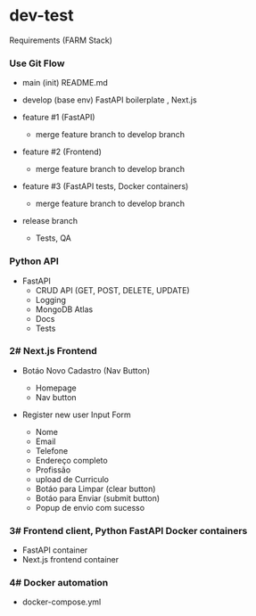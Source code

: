 # dev-test
Requirements (FARM Stack)

### Use Git Flow
 * main (init) README.md

 * develop (base env) FastAPI boilerplate , Next.js

 * feature #1 (FastAPI)
    * merge feature branch to develop branch

 * feature #2 (Frontend)
    * merge feature branch to develop branch

 * feature #3 (FastAPI tests, Docker containers)
    * merge feature branch to develop branch

* release branch
    * Tests, QA


### Python API
 * FastAPI
   * CRUD API (GET, POST, DELETE, UPDATE)
   * Logging
   * MongoDB Atlas
   * Docs
   * Tests

### 2#      Next.js Frontend
 * Botáo Novo Cadastro (Nav Button)
    * Homepage
    * Nav button

 * Register new user Input Form
    * Nome
    * Email
    * Telefone
    * Endereço completo
    * Profissão
    * upload de Curriculo 
    * Botáo para Limpar (clear button)
    * Botáo para Enviar (submit button)
    * Popup de envio com sucesso

### 3# Frontend client, Python FastAPI  Docker containers
 * FastAPI container
 * Next.js frontend container

### 4# Docker automation
- docker-compose.yml